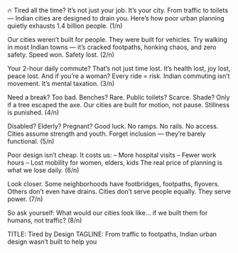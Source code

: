 🔥 Tired all the time?
It’s not just your job.
It’s your city.
From traffic to toilets — Indian cities are designed to drain you.
Here’s how poor urban planning quietly exhausts 1.4 billion people.
(1/n)



Our cities weren’t built for people.
They were built for vehicles.
Try walking in most Indian towns — it’s cracked footpaths, honking chaos, and zero safety.
Speed won. Safety lost.
(2/n)



Your 2-hour daily commute?
That’s not just time lost.
It’s health lost, joy lost, peace lost.
And if you’re a woman?
Every ride = risk.
Indian commuting isn’t movement. It’s mental taxation.
(3/n)



Need a break?
Too bad.
Benches? Rare.
Public toilets? Scarce.
Shade? Only if a tree escaped the axe.
Our cities are built for motion, not pause.
Stillness is punished.
(4/n)



Disabled? Elderly? Pregnant?
Good luck.
No ramps. No rails. No access.
Cities assume strength and youth.
Forget inclusion — they’re barely functional.
(5/n)



Poor design isn’t cheap.
It costs us:
– More hospital visits
– Fewer work hours
– Lost mobility for women, elders, kids
The real price of planning is what we lose daily.
(6/n)



Look closer.
Some neighborhoods have footbridges, footpaths, flyovers.
Others don’t even have drains.
Cities don’t serve people equally.
They serve power.
(7/n)



So ask yourself:
What would our cities look like…
if we built them for humans, not traffic?
(8/n)


TITLE: Tired by Design
TAGLINE: From traffic to footpaths, Indian urban design wasn’t built to help you
